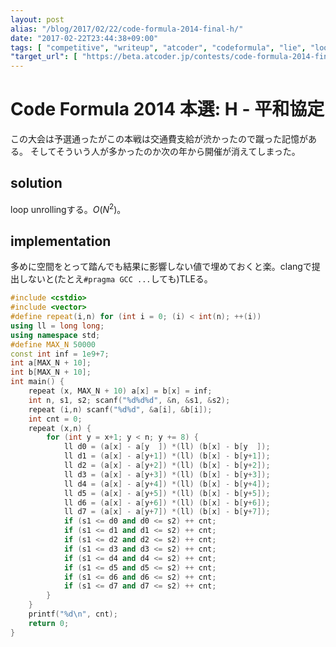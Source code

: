 ```yaml
---
layout: post
alias: "/blog/2017/02/22/code-formula-2014-final-h/"
date: "2017-02-22T23:44:38+09:00"
tags: [ "competitive", "writeup", "atcoder", "codeformula", "lie", "loop-unrolling" ]
"target_url": [ "https://beta.atcoder.jp/contests/code-formula-2014-final/tasks/code_formula_2014_final_h" ]
---
```


# Code Formula 2014 本選: H - 平和協定

この大会は予選通ったがこの本戦は交通費支給が渋かったので蹴った記憶がある。
そしてそういう人が多かったのか次の年から開催が消えてしまった。

## solution

loop unrollingする。$O(N^2)$。

## implementation

多めに空間をとって踏んでも結果に影響しない値で埋めておくと楽。clangで提出しないと(たとえ`#pragma GCC ...`しても)TLEる。

``` c++
#include <cstdio>
#include <vector>
#define repeat(i,n) for (int i = 0; (i) < int(n); ++(i))
using ll = long long;
using namespace std;
#define MAX_N 50000
const int inf = 1e9+7;
int a[MAX_N + 10];
int b[MAX_N + 10];
int main() {
    repeat (x, MAX_N + 10) a[x] = b[x] = inf;
    int n, s1, s2; scanf("%d%d%d", &n, &s1, &s2);
    repeat (i,n) scanf("%d%d", &a[i], &b[i]);
    int cnt = 0;
    repeat (x,n) {
        for (int y = x+1; y < n; y += 8) {
            ll d0 = (a[x] - a[y  ]) *(ll) (b[x] - b[y  ]);
            ll d1 = (a[x] - a[y+1]) *(ll) (b[x] - b[y+1]);
            ll d2 = (a[x] - a[y+2]) *(ll) (b[x] - b[y+2]);
            ll d3 = (a[x] - a[y+3]) *(ll) (b[x] - b[y+3]);
            ll d4 = (a[x] - a[y+4]) *(ll) (b[x] - b[y+4]);
            ll d5 = (a[x] - a[y+5]) *(ll) (b[x] - b[y+5]);
            ll d6 = (a[x] - a[y+6]) *(ll) (b[x] - b[y+6]);
            ll d7 = (a[x] - a[y+7]) *(ll) (b[x] - b[y+7]);
            if (s1 <= d0 and d0 <= s2) ++ cnt;
            if (s1 <= d1 and d1 <= s2) ++ cnt;
            if (s1 <= d2 and d2 <= s2) ++ cnt;
            if (s1 <= d3 and d3 <= s2) ++ cnt;
            if (s1 <= d4 and d4 <= s2) ++ cnt;
            if (s1 <= d5 and d5 <= s2) ++ cnt;
            if (s1 <= d6 and d6 <= s2) ++ cnt;
            if (s1 <= d7 and d7 <= s2) ++ cnt;
        }
    }
    printf("%d\n", cnt);
    return 0;
}
```
